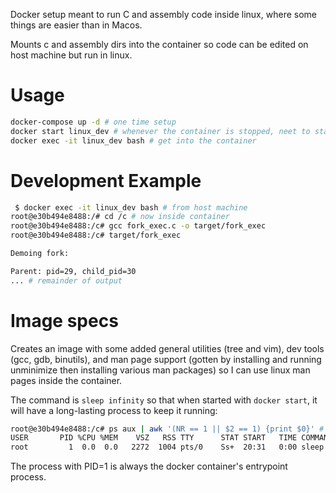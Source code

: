 Docker setup meant to run C and assembly code inside linux, where some things are easier
than in Macos.

Mounts c and assembly dirs into the container so code can be edited on host machine but run in linux.
# Usage
```bash
docker-compose up -d # one time setup
docker start linux_dev # whenever the container is stopped, neet to start before exec-ing into it
docker exec -it linux_dev bash # get into the container
```

# Development Example
```bash
 $ docker exec -it linux_dev bash # from host machine
root@e30b494e8488:/# cd /c # now inside container
root@e30b494e8488:/c# gcc fork_exec.c -o target/fork_exec
root@e30b494e8488:/c# target/fork_exec 

Demoing fork:

Parent: pid=29, child_pid=30
... # remainder of output
```

# Image specs
Creates an image with some added general utilities (tree and vim), dev tools (gcc, gdb, binutils), and 
man page support (gotten by installing and running unminimize then installing various man packages) so
I can use linux man pages inside the container.

The command is `sleep infinity` so that when started with `docker start`, it will have a long-lasting
process to keep it running:
```bash
root@e30b494e8488:/c# ps aux | awk '(NR == 1 || $2 == 1) {print $0}' # awk: print if (is_header OR PID==1)
USER       PID %CPU %MEM    VSZ   RSS TTY      STAT START   TIME COMMAND
root         1  0.0  0.0   2272  1004 pts/0    Ss+  20:31   0:00 sleep infinity
```

The process with PID=1 is always the docker container's entrypoint process.
